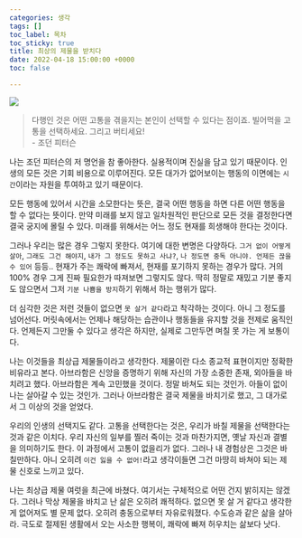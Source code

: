 ```yaml
---
categories: 생각
tags: []
toc_label: 목차
toc_sticky: true
title: 최상의 제물을 받치다
date: 2022-04-18 15:00:00 +0000
toc: false

---
```

![](/blog/assets/images/dagger-1877106_1920.jpg)

> 다행인 것은 어떤 고통을 겪을지는 본인이 선택할 수 있다는 점이죠. 빌어먹을 고통을 선택하세요. 그리고 버티세요!  
> \- 조던 피터슨

나는 조던 피터슨의 저 명언을 참 좋아한다. 실용적이며 진실을 담고 있기 때문이다. 인생의 모든 것은 기회 비용으로 이루어진다. 모든 대가가 없어보이는 행동의 이면에는 `시간`이라는 자원을 투여하고 있기 때문이다.

모든 행동에 있어서 시간을 소모한다는 뜻은, 결국 어떤 행동을 하면 다른 어떤 행동을 할 수 없다는 뜻이다. 만약 미래를 보지 않고 일차원적인 판단으로 모든 것을 결정한다면 결국 궁지에 몰릴 수 있다. 미래를 위해서는 어느 정도 현재를 희생해야 한다는 것이다.

그러나 우리는 많은 경우 그렇지 못한다. 여기에 대한 변명은 다양하다. `그거 없이 어떻게 살아`, `그래도 그건 해야지`, `내가 그 정도도 못하고 사냐?`, `나 정도면 중독 아니야. 언제든 끊을 수 있어` 등등.. 현재가 주는 쾌락에 빠져서, 현재를 포기하지 못하는 경우가 많다. 거의 100% 경우 그게 진짜 필요한가 따져보면 그렇지도 않다. 딱히 정말로 재밌고 기분 좋지도 않으면서 그저 `기분 나쁨을 방지`하기 위해서 하는 행위가 많다.

더 심각한 것은 저런 것들이 없으면 `못 살거 같다`라고 착각하는 것이다. 아니 그 정도를 넘어선다. 머릿속에서는 언제나 해당하는 습관이나 행동들을 유지할 것을 전제로 움직인다. 언제든지 그만둘 수 있다고 생각은 하지만, 실제로 그만두면 며칠 못 가는 게 보통이다.

나는 이것들을 최상급 제물들이라고 생각한다. 제물이란 다소 종교적 표현이지만 정확한 비유라고 본다. 아브라함은 신앙을 증명하기 위해 자신의 가장 소중한 존재, 외아들을 바치려고 했다. 아브라함은 계속 고민했을 것이다. 정말 바쳐도 되는 것인가. 아들이 없이 나는 살아갈 수 있는 것인가. 그러나 아브라함은 결국 제물을 바치기로 했고, 그 대가로서 그 이상의 것을 얻었다.

우리의 인생의 선택지도 같다. 고통을 선택한다는 것은, 우리가 바칠 제물을 선택한다는 것과 같은 이치다. 우리 자신의 일부를 찔러 죽이는 것과 마찬가지면, 옛날 자신과 결별을 의미하기도 한다. 이 과정에서 고통이 없을리가 없다. 그러나 내 경험상은 그것은 바칠만하다. 아니 오히려 `이건 잃을 수 없어!`라고 생각이들면 그건 마땅히 바쳐야 되는 제물 신호로 느끼고 있다.

나는 최상급 제물 여럿을 최근에 바쳤다. 여기서는 구체적으로 어떤 건지 밝히지는 않겠다. 그러나 막상 제물을 바치고 난 삶은 오히려 쾌적하다. 없으면 못 살 거 같다고 생각한 게 없어져도 별 문제 없다. 오히려 충동으로부터 자유로워졌다. 수도승과 같은 삶을 살아라. 극도로 절제된 생활에서 오는 사소한 행복이, 쾌락에 빠져 허우치는 삶보다 낫다.